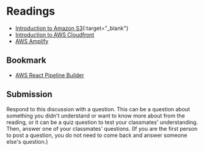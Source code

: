 # Readings
* [Introduction to Amazon S3](https://docs.aws.amazon.com/AmazonS3/latest/dev/Introduction.html){:target="_blank"}
* [Introduction to AWS Cloudfront](https://aws.amazon.com/cloudfront/?nc=sn&loc=0)
* [AWS Amplify](https://aws.amazon.com/amplify/)

## Bookmark
* [AWS React Pipeline Builder](https://www.npmjs.com/package/@johnfellows/aws-tools)

## Submission

Respond to this discussion with a question. This can be a question about something you didn't understand or want to know more about from the reading, or it can be a quiz question to test your classmates' understanding. Then, answer one of your classmates' questions. (If you are the first person to post a question, you do not need to come back and answer someone else's question.)
